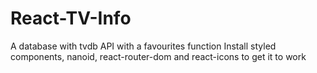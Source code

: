 # React-TV-Info
A database with tvdb API with a favourites function
Install styled components, nanoid, react-router-dom and react-icons to get it to work
